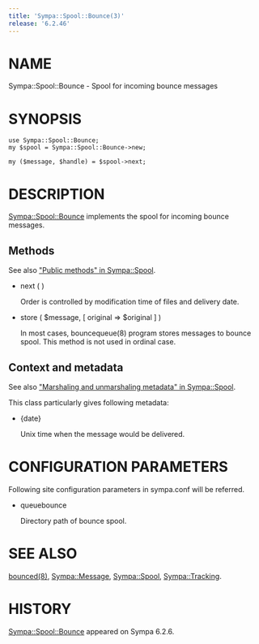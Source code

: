 ```yaml
---
title: 'Sympa::Spool::Bounce(3)'
release: '6.2.46'
---
```


# NAME

Sympa::Spool::Bounce - Spool for incoming bounce messages

# SYNOPSIS

    use Sympa::Spool::Bounce;
    my $spool = Sympa::Spool::Bounce->new;
    
    my ($message, $handle) = $spool->next;

# DESCRIPTION

[Sympa::Spool::Bounce](./Sympa-Spool-Bounce.3.md) implements the spool for incoming bounce messages.

## Methods

See also ["Public methods" in Sympa::Spool](./Sympa-Spool.3.md#public-methods).

- next ( )

    Order is controlled by modification time of files and delivery date.

- store ( $message, \[ original => $original \] )

    In most cases, bouncequeue(8) program stores messages to bounce spool.
    This method is not used in ordinal case.

## Context and metadata

See also ["Marshaling and unmarshaling metadata" in Sympa::Spool](./Sympa-Spool.3.md#marshaling-and-unmarshaling-metadata).

This class particularly gives following metadata:

- {date}

    Unix time when the message would be delivered.

# CONFIGURATION PARAMETERS

Following site configuration parameters in sympa.conf will be referred.

- queuebounce

    Directory path of bounce spool.

# SEE ALSO

[bounced(8)](./bounced.8.md), [Sympa::Message](./Sympa-Message.3.md), [Sympa::Spool](./Sympa-Spool.3.md), [Sympa::Tracking](./Sympa-Tracking.3.md).

# HISTORY

[Sympa::Spool::Bounce](./Sympa-Spool-Bounce.3.md) appeared on Sympa 6.2.6.
